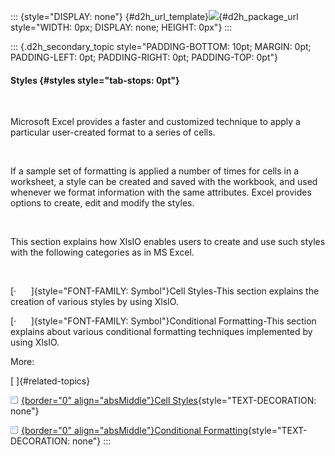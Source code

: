 ::: {style="DISPLAY: none"}
[](ms-xhelp:///?Id=d2h_url_template){#d2h_url_template}![](!package_url!){#d2h_package_url style="WIDTH: 0px; DISPLAY: none; HEIGHT: 0px"}
:::

::: {.d2h_secondary_topic style="PADDING-BOTTOM: 10pt; MARGIN: 0pt; PADDING-LEFT: 0pt; PADDING-RIGHT: 0pt; PADDING-TOP: 0pt"}
#### Styles {#styles style="tab-stops: 0pt"}

 

Microsoft Excel provides a faster and customized technique to apply a particular user-created format to a series of cells.

 

If a sample set of formatting is applied a number of times for cells in a worksheet, a style can be created and saved with the workbook, and used whenever we format information with the same attributes. Excel provides options to create, edit and modify the styles.

 

This section explains how XlsIO enables users to create and use such styles with the following categories as in MS Excel.

 

[·      ]{style="FONT-FAMILY: Symbol"}Cell Styles-This section explains the creation of various styles by using XlsIO.

[·      ]{style="FONT-FAMILY: Symbol"}Conditional Formatting-This section explains about various conditional formatting techniques implemented by using XlsIO.

More:

[ ]{#related-topics}

[![](button.gif){border="0" align="absMiddle"}Cell Styles](ms-xhelp:///?Id=e3e17bbe-6827-4671-baed-5aa5f4620ffb){style="TEXT-DECORATION: none"}

[![](button.gif){border="0" align="absMiddle"}Conditional Formatting](ms-xhelp:///?Id=3136d529-4ee4-4644-b1b7-34a91e2bd54c){style="TEXT-DECORATION: none"}
:::
